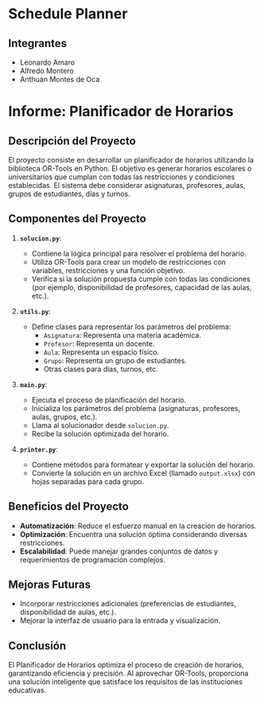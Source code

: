 # Schedule Planner

## Integrantes ##

- Leonardo Amaro
- Alfredo Montero
- Anthuán Montes de Oca

# Informe: Planificador de Horarios

## Descripción del Proyecto
El proyecto consiste en desarrollar un planificador de horarios utilizando la biblioteca OR-Tools en Python. El objetivo es generar horarios escolares o universitarios que cumplan con todas las restricciones y condiciones establecidas. El sistema debe considerar asignaturas, profesores, aulas, grupos de estudiantes, días y turnos.

## Componentes del Proyecto

1. **`solucion.py`**:
   - Contiene la lógica principal para resolver el problema del horario.
   - Utiliza OR-Tools para crear un modelo de restricciones con variables, restricciones y una función objetivo.
   - Verifica si la solución propuesta cumple con todas las condiciones (por ejemplo, disponibilidad de profesores, capacidad de las aulas, etc.).

2. **`utils.py`**:
   - Define clases para representar los parámetros del problema:
     - `Asignatura`: Representa una materia académica.
     - `Profesor`: Representa un docente.
     - `Aula`: Representa un espacio físico.
     - `Grupo`: Representa un grupo de estudiantes.
     - Otras clases para días, turnos, etc.

3. **`main.py`**:
   - Ejecuta el proceso de planificación del horario.
   - Inicializa los parámetros del problema (asignaturas, profesores, aulas, grupos, etc.).
   - Llama al solucionador desde `solucion.py`.
   - Recibe la solución optimizada del horario.

4. **`printer.py`**:
   - Contiene métodos para formatear y exportar la solución del horario.
   - Convierte la solución en un archivo Excel (llamado `output.xlsx`) con hojas separadas para cada grupo.

## Beneficios del Proyecto
- **Automatización**: Reduce el esfuerzo manual en la creación de horarios.
- **Optimización**: Encuentra una solución óptima considerando diversas restricciones.
- **Escalabilidad**: Puede manejar grandes conjuntos de datos y requerimientos de programación complejos.

## Mejoras Futuras
- Incorporar restricciones adicionales (preferencias de estudiantes, disponibilidad de aulas, etc.).
- Mejorar la interfaz de usuario para la entrada y visualización.

## Conclusión
El Planificador de Horarios optimiza el proceso de creación de horarios, garantizando eficiencia y precisión. Al aprovechar OR-Tools, proporciona una solución inteligente que satisface los requisitos de las instituciones educativas.